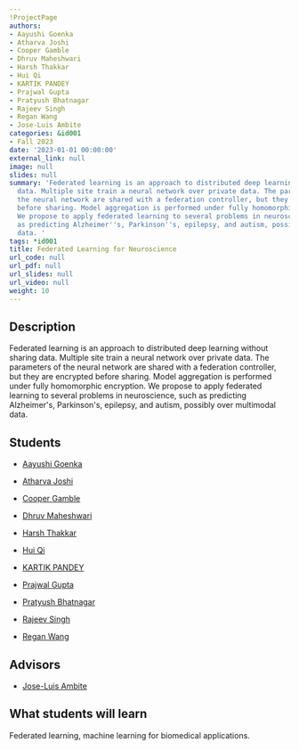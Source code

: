 ```yaml
---
!ProjectPage
authors:
- Aayushi Goenka
- Atharva Joshi
- Cooper Gamble
- Dhruv Maheshwari
- Harsh Thakkar
- Hui Qi
- KARTIK PANDEY
- Prajwal Gupta
- Pratyush Bhatnagar
- Rajeev Singh
- Regan Wang
- Jose-Luis Ambite
categories: &id001
- Fall 2023
date: '2023-01-01 00:00:00'
external_link: null
image: null
slides: null
summary: 'Federated learning is an approach to distributed deep learning without sharing
  data. Multiple site train a neural network over private data. The parameters of
  the neural network are shared with a federation controller, but they are encrypted
  before sharing. Model aggregation is performed under fully homomorphic encryption.
  We propose to apply federated learning to several problems in neuroscience, such
  as predicting Alzheimer''s, Parkinson''s, epilepsy, and autism, possibly over multimodal
  data. '
tags: *id001
title: Federated Learning for Neuroscience
url_code: null
url_pdf: null
url_slides: null
url_video: null
weight: 10
---
```

## Description

Federated learning is an approach to distributed deep learning without sharing data. Multiple site train a neural network over private data. The parameters of the neural network are shared with a federation controller, but they are encrypted before sharing. Model aggregation is performed under fully homomorphic encryption. We propose to apply federated learning to several problems in neuroscience, such as predicting Alzheimer&#39;s, Parkinson&#39;s, epilepsy, and autism, possibly over multimodal data. 





## Students

* [Aayushi Goenka](../../../author/aayushi-goenka)

* [Atharva Joshi](../../../author/atharva-joshi)

* [Cooper Gamble](../../../author/cooper-gamble)

* [Dhruv Maheshwari](../../../author/dhruv-maheshwari)

* [Harsh Thakkar](../../../author/harsh-thakkar)

* [Hui Qi](../../../author/hui-qi)

* [KARTIK PANDEY](../../../author/kartik-pandey)

* [Prajwal Gupta](../../../author/prajwal-gupta)

* [Pratyush Bhatnagar](../../../author/pratyush-bhatnagar)

* [Rajeev Singh](../../../author/rajeev-singh)

* [Regan Wang](../../../author/regan-wang)

## Advisors

* [Jose-Luis Ambite](../../../author/jose-luis-ambite)

## What students will learn

Federated learning, machine learning for biomedical applications. 
